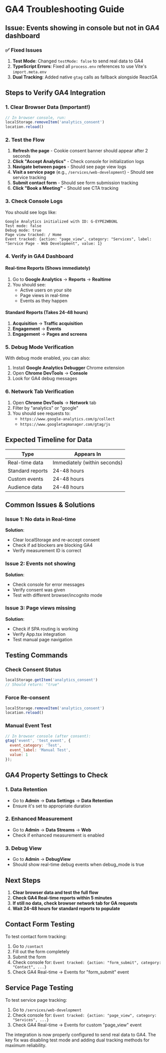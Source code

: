 # GA4 Troubleshooting Guide

## Issue: Events showing in console but not in GA4 dashboard

### ✅ Fixed Issues
1. **Test Mode**: Changed `testMode: false` to send real data to GA4
2. **TypeScript Errors**: Fixed all `process.env` references to use Vite's `import.meta.env`
3. **Dual Tracking**: Added native `gtag` calls as fallback alongside ReactGA

## Steps to Verify GA4 Integration

### 1. Clear Browser Data (Important!)
```javascript
// In browser console, run:
localStorage.removeItem('analytics_consent')
location.reload()
```

### 2. Test the Flow
1. **Refresh the page** - Cookie consent banner should appear after 2 seconds
2. **Click "Accept Analytics"** - Check console for initialization logs
3. **Navigate between pages** - Should see page view logs
4. **Visit a service page** (e.g., `/services/web-development`) - Should see service tracking
5. **Submit contact form** - Should see form submission tracking
6. **Click "Book a Meeting"** - Should see CTA tracking

### 3. Check Console Logs
You should see logs like:
```
Google Analytics initialized with ID: G-EYPE2WBGNL
Test mode: false
Debug mode: true
Page view tracked: / Home
Event tracked: {action: "page_view", category: "Services", label: "Service Page - Web Development", value: 1}
```

### 4. Verify in GA4 Dashboard

#### Real-time Reports (Shows immediately)
1. Go to **Google Analytics** → **Reports** → **Realtime**
2. You should see:
   - Active users on your site
   - Page views in real-time
   - Events as they happen

#### Standard Reports (Takes 24-48 hours)
1. **Acquisition** → **Traffic acquisition**
2. **Engagement** → **Events**
3. **Engagement** → **Pages and screens**

### 5. Debug Mode Verification
With debug mode enabled, you can also:
1. Install **Google Analytics Debugger** Chrome extension
2. Open **Chrome DevTools** → **Console**
3. Look for GA4 debug messages

### 6. Network Tab Verification
1. Open **Chrome DevTools** → **Network** tab
2. Filter by "analytics" or "google"
3. You should see requests to:
   - `https://www.google-analytics.com/g/collect`
   - `https://www.googletagmanager.com/gtag/js`

## Expected Timeline for Data

| Type | Appears In |
|------|------------|
| Real-time data | Immediately (within seconds) |
| Standard reports | 24-48 hours |
| Custom events | 24-48 hours |
| Audience data | 24-48 hours |

## Common Issues & Solutions

### Issue 1: No data in Real-time
**Solution**: 
- Clear localStorage and re-accept consent
- Check if ad blockers are blocking GA4
- Verify measurement ID is correct

### Issue 2: Events not showing
**Solution**:
- Check console for error messages
- Verify consent was given
- Test with different browser/incognito mode

### Issue 3: Page views missing
**Solution**:
- Check if SPA routing is working
- Verify App.tsx integration
- Test manual page navigation

## Testing Commands

### Check Consent Status
```javascript
localStorage.getItem('analytics_consent')
// Should return: "true"
```

### Force Re-consent
```javascript
localStorage.removeItem('analytics_consent')
location.reload()
```

### Manual Event Test
```javascript
// In browser console (after consent):
gtag('event', 'test_event', {
  event_category: 'Test',
  event_label: 'Manual Test',
  value: 1
});
```

## GA4 Property Settings to Check

### 1. Data Retention
- Go to **Admin** → **Data Settings** → **Data Retention**
- Ensure it's set to appropriate duration

### 2. Enhanced Measurement
- Go to **Admin** → **Data Streams** → **Web**
- Check if enhanced measurement is enabled

### 3. Debug View
- Go to **Admin** → **DebugView**
- Should show real-time debug events when debug_mode is true

## Next Steps

1. **Clear browser data and test the full flow**
2. **Check GA4 Real-time reports within 5 minutes**
3. **If still no data, check browser network tab for GA requests**
4. **Wait 24-48 hours for standard reports to populate**

## Contact Form Testing

To test contact form tracking:
1. Go to `/contact`
2. Fill out the form completely
3. Submit the form
4. Check console for: `Event tracked: {action: "form_submit", category: "Contact", ...}`
5. Check GA4 Real-time → Events for "form_submit" event

## Service Page Testing

To test service page tracking:
1. Go to `/services/web-development`
2. Check console for: `Event tracked: {action: "page_view", category: "Services", ...}`
3. Check GA4 Real-time → Events for custom "page_view" event

The integration is now properly configured to send real data to GA4. The key fix was disabling test mode and adding dual tracking methods for maximum reliability.
